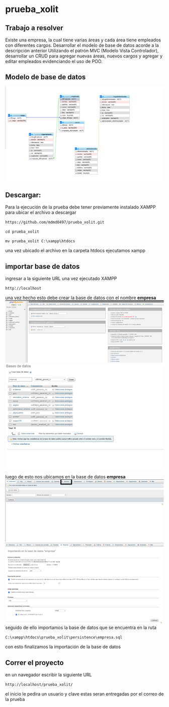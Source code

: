# prueba_xolit
## Trabajo a resolver

Existe una empresa, la cual tiene varias áreas y cada área tiene empleados con diferentes
cargos.
Desarrollar el modelo de base de datos acorde a la descripción anterior
Utilizando el patrón MVC (Modelo Vista Controlador), desarrollar un CRUD para agregar
nuevas áreas, nuevos cargos y agregar y editar empleados evidenciando el uso de POO.

## Modelo de base de datos

![Image text](https://github.com/mdmd0497/prueba_xolit/blob/master/empresa-modelo.PNG)
## Descargar:
Para la ejecución de la prueba debe tener previamente instalado XAMPP para ubicar el archivo a descargar

```
https://github.com/mdmd0497/prueba_xolit.git
```

```
cd prueba_xolit
```

```
mv prueba_xolit C:\xampp\htdocs
```

una vez ubicado el archivo en la carpeta htdocs ejecutamos xampp

## importar base de datos
ingresar a la siguiente URL una vez ejecutado XAMPP
```
http://localhost
```
una vez hecho esto debe crear la base de datos con el nombre **empresa**
![Image text](https://github.com/mdmd0497/prueba_xolit/blob/master/php-myadmin.PNG)
![Image text](https://github.com/mdmd0497/prueba_xolit/blob/master/crearBase.PNG)

luego de esto nos ubicamos en la base de datos **empresa**
![Image text](https://github.com/mdmd0497/prueba_xolit/blob/master/importar.png)
![Image text](https://github.com/mdmd0497/prueba_xolit/blob/master/importar-2.PNG)
seguido de ello importamos la base de datos que se encuentra en la ruta
```
C:\xampp\htdocs\prueba_xolit\persistence\empresa.sql
```
con esto finalizamos la importación de la base de datos

## Correr el proyecto
en un navegador escribir la siguiente URL
```
http://localhost/prueba_xolit/
```
el inicio le pedira un usuario y clave estas seran entregadas por el correo de la prueba

